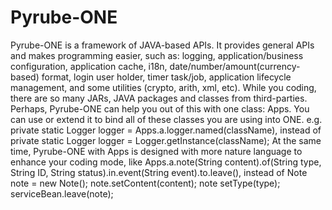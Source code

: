 # Pyrube-ONE
  Pyrube-ONE is a framework of JAVA-based APIs. It provides general APIs and makes programming easier, such as: logging, application/business configuration, application cache, i18n, date/number/amount(currency-based) format, login user holder, timer task/job, application lifecycle management, and some utilities (crypto, arith, xml, etc).
  While you coding, there are so many JARs, JAVA packages and classes from third-parties. Perhaps, Pyrube-ONE can help you out of this with one class: Apps. You can use or extend it to bind all of these classes you are using into ONE. e.g. private static Logger logger = Apps.a.logger.named(className), instead of private static Logger logger = Logger.getInstance(className);
  At the same time, Pyrube-ONE with Apps is designed with more nature language to enhance your coding mode, like Apps.a.note(String content).of(String type, String ID, String status).in.event(String event).to.leave(), instead of Note note = new Note(); note.setContent(content); note setType(type); serviceBean.leave(note);
